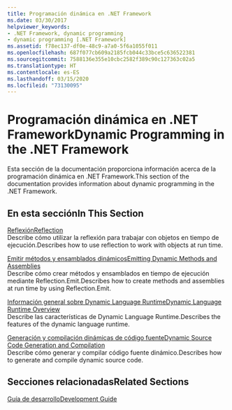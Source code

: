 ```yaml
---
title: Programación dinámica en .NET Framework
ms.date: 03/30/2017
helpviewer_keywords:
- .NET Framework, dynamic programming
- dynamic programming [.NET Framework]
ms.assetid: f78ec137-df0e-48c9-a7a0-5f6a1055f011
ms.openlocfilehash: 687f077cb609a2185fcb044c33bce5c636522381
ms.sourcegitcommit: 7588136e355e10cbc2582f389c90c127363c02a5
ms.translationtype: HT
ms.contentlocale: es-ES
ms.lasthandoff: 03/15/2020
ms.locfileid: "73130095"
---
```

# <a name="dynamic-programming-in-the-net-framework"></a><span data-ttu-id="bea10-102">Programación dinámica en .NET Framework</span><span class="sxs-lookup"><span data-stu-id="bea10-102">Dynamic Programming in the .NET Framework</span></span>
<span data-ttu-id="bea10-103">Esta sección de la documentación proporciona información acerca de la programación dinámica en .NET Framework.</span><span class="sxs-lookup"><span data-stu-id="bea10-103">This section of the documentation provides information about dynamic programming in the .NET Framework.</span></span>  
  
## <a name="in-this-section"></a><span data-ttu-id="bea10-104">En esta sección</span><span class="sxs-lookup"><span data-stu-id="bea10-104">In This Section</span></span>  
 [<span data-ttu-id="bea10-105">Reflexión</span><span class="sxs-lookup"><span data-stu-id="bea10-105">Reflection</span></span>](reflection.md)  
 <span data-ttu-id="bea10-106">Describe cómo utilizar la reflexión para trabajar con objetos en tiempo de ejecución.</span><span class="sxs-lookup"><span data-stu-id="bea10-106">Describes how to use reflection to work with objects at run time.</span></span>  
  
 [<span data-ttu-id="bea10-107">Emitir métodos y ensamblados dinámicos</span><span class="sxs-lookup"><span data-stu-id="bea10-107">Emitting Dynamic Methods and Assemblies</span></span>](emitting-dynamic-methods-and-assemblies.md)  
 <span data-ttu-id="bea10-108">Describe cómo crear métodos y ensamblados en tiempo de ejecución mediante Reflection.Emit.</span><span class="sxs-lookup"><span data-stu-id="bea10-108">Describes how to create methods and assemblies at run time by using Reflection.Emit.</span></span>  
  
 [<span data-ttu-id="bea10-109">Información general sobre Dynamic Language Runtime</span><span class="sxs-lookup"><span data-stu-id="bea10-109">Dynamic Language Runtime Overview</span></span>](dynamic-language-runtime-overview.md)  
 <span data-ttu-id="bea10-110">Describe las características de Dynamic Language Runtime.</span><span class="sxs-lookup"><span data-stu-id="bea10-110">Describes the features of the dynamic language runtime.</span></span>  
  
 [<span data-ttu-id="bea10-111">Generación y compilación dinámicas de código fuente</span><span class="sxs-lookup"><span data-stu-id="bea10-111">Dynamic Source Code Generation and Compilation</span></span>](dynamic-source-code-generation-and-compilation.md)  
 <span data-ttu-id="bea10-112">Describe cómo generar y compilar código fuente dinámico.</span><span class="sxs-lookup"><span data-stu-id="bea10-112">Describes how to generate and compile dynamic source code.</span></span>  
  
## <a name="related-sections"></a><span data-ttu-id="bea10-113">Secciones relacionadas</span><span class="sxs-lookup"><span data-stu-id="bea10-113">Related Sections</span></span>  
 [<span data-ttu-id="bea10-114">Guía de desarrollo</span><span class="sxs-lookup"><span data-stu-id="bea10-114">Development Guide</span></span>](../development-guide.md)  
